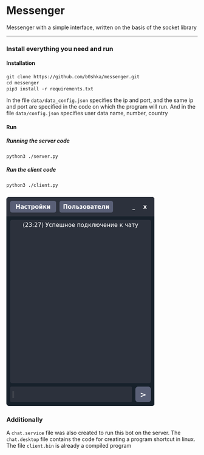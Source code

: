 # Messenger
Messenger with a simple interface, written on the basis of the socket library
____
### Install everything you need and run
#### Installation
```
git clone https://github.com/b0shka/messenger.git
cd messenger
pip3 install -r requirements.txt
```
In the file `data/data_config.json` specifies the ip and port, and the same ip and port are specified in the code on which the program will run. And in the file `data/config.json` specifies user data name, number, country
#### Run
##### Running the server code
```
python3 ./server.py
```
##### Run the client code
```
python3 ./client.py
```
![alt text](style/image.png)

### Additionally
A `chat.service` file was also created to run this bot on the server. The `chat.desktop` file contains the code for creating a program shortcut in linux. The file `client.bin` is already a compiled program
